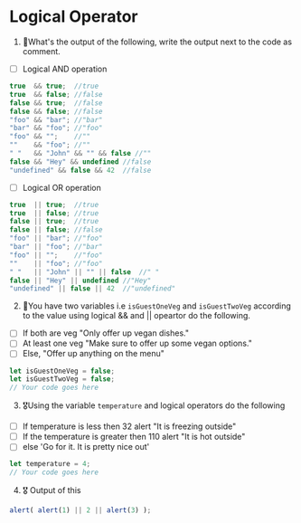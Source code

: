 # Logical Operator

1. 🥇What's the output of the following, write the output next to the code as comment.

* [ ] Logical AND operation

```js
true  && true;  //true
true  && false; //false
false && true;  //false
false && false; //false
"foo" && "bar"; //"bar"
"bar" && "foo"; //"foo"
"foo" && "";    //""
""    && "foo"; //""
" "   && "John" && "" && false //""
false && "Hey" && undefined //false
"undefined" && false && 42  //false
```

* [ ] Logical OR operation
```js
true  || true;  //true
true  || false; //true
false || true;  //true
false || false; //false
"foo" || "bar"; //"foo"
"bar" || "foo"; //"bar"
"foo" || "";    //"foo"
""    || "foo"; //"foo"
" "   || "John" || "" || false  //" "
false || "Hey" || undefined //"Hey"
"undefined" || false || 42  //"undefined"
```

2. 🥈You have two variables i.e `isGuestOneVeg` and  `isGuestTwoVeg` according to the value using logical && and || opeartor do the following.

* [ ] If both are veg "Only offer up vegan dishes."
* [ ] At least one veg  "Make sure to offer up some vegan options."
* [ ] Else, "Offer up anything on the menu"
```js
let isGuestOneVeg = false;
let isGuestTwoVeg = false;
// Your code goes here
```


3. 🎖Using the variable `temperature` and logical operators do the following
* [ ] If temperature is less then 32 alert "It is freezing outside"
* [ ] If the temperature is greater then 110 alert "It is hot outside"
* [ ] else 'Go for it. It is pretty nice out'
```js
let temperature = 4;
// Your code goes here
```

4. 🎖 Output of this
```js
alert( alert(1) || 2 || alert(3) );
```